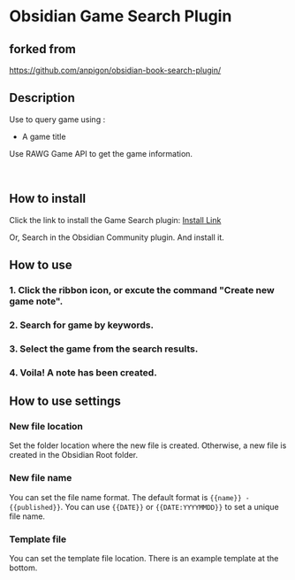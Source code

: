 # Obsidian Game Search Plugin

## forked from
https://github.com/anpigon/obsidian-book-search-plugin/

## Description

Use to query game using :

- A game title

Use RAWG Game API to get the game information.

<br>

## How to install

Click the link to install the Game Search plugin: [Install Link](https://github.com/CMorooney/obsidian-game-search-plugin)

Or, Search in the Obsidian Community plugin. And install it.

## How to use

### 1. Click the ribbon icon, or excute the command "Create new game note".

### 2. Search for game by keywords.

### 3. Select the game from the search results.

### 4. Voila! A note has been created.

## How to use settings

### New file location

Set the folder location where the new file is created. Otherwise, a new file is created in the Obsidian Root folder.

### New file name

You can set the file name format. The default format is `{{name}} - {{published}}`.
You can use `{{DATE}}` or `{{DATE:YYYYMMDD}}` to set a unique file name.

### Template file

You can set the template file location. There is an example template at the bottom.
